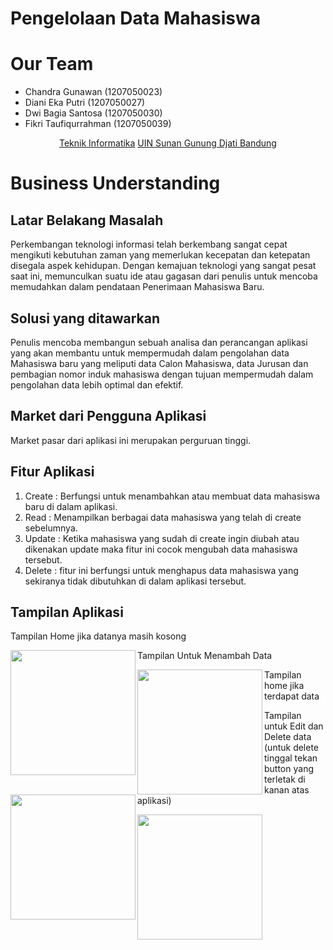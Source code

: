 # Pengelolaan Data Mahasiswa

# Our Team
- Chandra Gunawan (1207050023)
- Diani Eka Putri (1207050027)
- Dwi Bagia Santosa (1207050030)
- Fikri Taufiqurrahman (1207050039)

<p align="center">
  <a href="http://if.uinsgd.ac.id/">Teknik Informatika</a>  <a href="https://uinsgd.ac.id/">UIN Sunan Gunung Djati Bandung</a> 
</p>

# Business Understanding

## Latar Belakang Masalah
Perkembangan teknologi informasi telah berkembang sangat cepat mengikuti kebutuhan zaman yang memerlukan kecepatan dan ketepatan disegala aspek kehidupan. Dengan kemajuan teknologi yang sangat pesat saat ini, memunculkan suatu ide atau gagasan dari penulis untuk mencoba memudahkan dalam pendataan Penerimaan Mahasiswa Baru. 

## Solusi yang ditawarkan
Penulis mencoba membangun sebuah analisa dan perancangan aplikasi yang akan membantu untuk mempermudah dalam pengolahan data Mahasiswa baru yang meliputi data Calon Mahasiswa, data Jurusan dan pembagian nomor induk mahasiswa dengan tujuan mempermudah dalam pengolahan data lebih optimal dan efektif.

## Market dari Pengguna Aplikasi
Market pasar dari aplikasi ini merupakan perguruan tinggi.

## Fitur Aplikasi
1. Create	: Berfungsi untuk menambahkan atau membuat data mahasiswa baru di dalam aplikasi.
2. Read	: Menampilkan berbagai data mahasiswa yang telah di create sebelumnya.
3. Update	: Ketika mahasiswa yang sudah di create ingin diubah atau dikenakan update maka fitur ini cocok mengubah data mahasiswa tersebut.
4. Delete	: fitur ini berfungsi untuk menghapus data mahasiswa yang sekiranya tidak dibutuhkan di dalam aplikasi tersebut.

## Tampilan Aplikasi
<p>
  Tampilan Home jika datanya masih kosong
</p>
<img align="left" width="200" src="https://cdn-images-1.medium.com/max/800/1*ti6Gdu8_WKibtEoc6NC51w.png">
<p>
  Tampilan Untuk Menambah Data
</p>
<img align="left" width="200" src="https://cdn-images-1.medium.com/max/640/1*a1qLOoG_R4hZALP0bXCx-w.png">
<p>
  Tampilan home jika terdapat data
</p>
<img align="left" width="200" src="https://cdn-images-1.medium.com/max/640/1*qcezno1nz2Qs59qVc2p8fw.png">
<p>
  Tampilan untuk Edit dan Delete data (untuk delete tinggal tekan button yang terletak di kanan atas aplikasi)
</p>
<img align="left" width="200" src="https://cdn-images-1.medium.com/max/640/1*RDkA771KGyL-Gf_I51iO6w.png"
